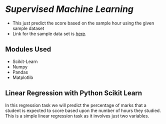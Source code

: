 # _Supervised Machine Learning_
* This just predict the score based on the sample hour using the given sample dataset
* Link for the sample data set is [here](https://github.com/Nandhakumarsj/Data-Analysis-Internship/datasets/student_scores.csv).
## Modules Used
- Scikit-Learn
- Numpy
- Pandas
- Matplotlib

## **Linear Regression with Python Scikit Learn**
In this regression task we will predict the percentage of marks that a student is expected to score based upon the number of hours they studied. This is a simple linear regression task as it involves just two variables.
